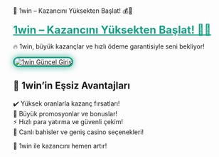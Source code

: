 🎯 1win – Kazancını Yüksekten Başlat! 💰🚀

<a href="https://cutt.ly/1winLink" title="1win Güncel Giriş" style="color: #16a085; font-size: 24px; font-weight: bold;">1win – Kazancını Yüksekten Başlat! 🎰🎉</a>

🔥 1win, büyük kazançlar ve hızlı ödeme garantisiyle seni bekliyor!

<a href="https://cutt.ly/1winLink" title="1win Güncel Giriş">
  <img src="https://i.ibb.co/BtMhhf6/g-venligiris.jpg" alt="1win Güncel Giriş" style="max-width: 100%; border: 3px solid #16a085; border-radius: 15px; box-shadow: 0px 0px 15px rgba(22, 160, 133, 0.8);">
</a>

## 🚀 1win’in Eşsiz Avantajları
✔️ Yüksek oranlarla kazanç fırsatları!  
🎁 Büyük promosyonlar ve bonuslar!  
⚡️ Hızlı para yatırma ve güvenli çekim!  
🎲 Canlı bahisler ve geniş casino seçenekleri!

💎 1win ile kazancını hemen artır!
